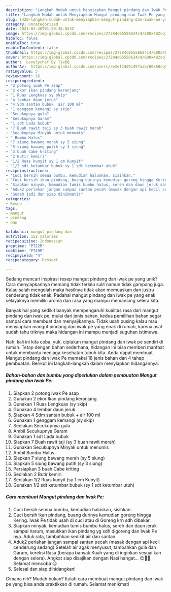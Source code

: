 ```yaml
---
description: "Langkah Mudah untuk Menyiapkan Mangut pindang dan Iwak Pe yang Bisa Manjain Lidah"
title: "Langkah Mudah untuk Menyiapkan Mangut pindang dan Iwak Pe yang Bisa Manjain Lidah"
slug: 1420-langkah-mudah-untuk-menyiapkan-mangut-pindang-dan-iwak-pe-yang-bisa-manjain-lidah
category: Uncategorized
date: 2021-03-30T01:59:38.853Z
image: https://img-global.cpcdn.com/recipes/27284c06558624c4/680x482cq70/mangut-pindang-dan-iwak-pe-foto-resep-utama.jpg
hideToc: false
enableToc: true
enableTocContent: false
thumbnail: https://img-global.cpcdn.com/recipes/27284c06558624c4/680x482cq70/mangut-pindang-dan-iwak-pe-foto-resep-utama.jpg
cover: https://img-global.cpcdn.com/recipes/27284c06558624c4/680x482cq70/mangut-pindang-dan-iwak-pe-foto-resep-utama.jpg
author:  Lovelychef By TieDQ
authorAv:  https://img-global.cpcdn.com/users/ae2ef24d9c457aab/60x60cq50/avatar.jpg
ratingvalue: 5
reviewcount: 16
recipeingredient:
- "2 potong iwak Pe asap"
- "2 ekor Ikan pindang keranjang"
- "1 Ruas Lengkuas sy skip"
- "4 lembar daun jeruk"
- "4 Sdm santan bubuk  air 100 ml"
- "1 genggam kemangi sy skip"
- "Secukupnya gula"
- "Secukupnya Garam"
- "1 sdt Lada bubuk"
- "7 Buah rawit taji sy 3 buah rawit merah"
- "Secukupnya Minyak untuk menumis"
- " Bumbu Halus"
- "7 siung bawang merah sy 5 siung"
- "5 siung bawang putih sy 3 siung"
- "3 buah Cabe kriting"
- "2 Butir kemiri"
- "1/2 Ruas kunyit sy 1 cm Kunyit"
- "1/2 sdt ketumbar bubuk sy 1 sdt ketumbar utuh"
recipeinstructions:
- "Cuci bersih semua bumbu, kemudian haluskan, sisihkan."
- "Cuci bersih ikan pindang, buang durinya kemudian goreng hingga Kering. Iwak Pe tidak usah di cuci atau di Goreng krn sdh dibakar."
- "Siapkan minyak, kemudian tumis bumbu halus, sereh dan daun jeruk sampai harum, masukkan ikan pindang yg sdh digoreng dan Iwak Pe nya. Aduk rata, tambahkan sedikit air dan santan."
- "Aduk2 perlahan jangan sampai santan pecah (masak dengan api kecil cenderung sedang) Setelah air agak menyusut, tambahkan gula dan Garam, koreksi Rasa (berapa banyak Kuah yang di inginkan sesuai kan dengan selera). Angkat siap disajikan dengan Nasi hangat... 😉🙏🏼 Selamat mencoba 😉"
- "Sudah jadi dan siap dinikmati!"
categories:
- Resep
tags:
- mangut
- pindang
- dan

katakunci: mangut pindang dan 
nutrition: 152 calories
recipecuisine: Indonesian
preptime: "PT22M"
cooktime: "PT49M"
recipeyield: "4"
recipecategory: Dessert

---
```



Sedang mencari inspirasi resep mangut pindang dan iwak pe yang unik? Cara menyiapkannya memang tidak terlalu sulit namun tidak gampang juga. Kalau salah mengolah maka hasilnya tidak akan memuaskan dan justru cenderung tidak enak. Padahal mangut pindang dan iwak pe yang enak selayaknya memiliki aroma dan rasa yang mampu memancing selera kita.




Banyak hal yang sedikit banyak mempengaruhi kualitas rasa dari mangut pindang dan iwak pe, mulai dari jenis bahan, kedua pemilihan bahan segar sampai cara membuat dan menyajikannya. Tidak usah pusing kalau mau menyiapkan mangut pindang dan iwak pe yang enak di rumah, karena asal sudah tahu triknya maka hidangan ini mampu menjadi suguhan istimewa.


Nah, kali ini kita coba, yuk, ciptakan mangut pindang dan iwak pe sendiri di rumah. Tetap dengan bahan sederhana, hidangan ini bisa memberi manfaat untuk membantu menjaga kesehatan tubuh kita. Anda dapat membuat Mangut pindang dan Iwak Pe memakai 18 jenis bahan dan 4 tahap pembuatan. Berikut ini langkah-langkah dalam menyiapkan hidangannya.

<!--inarticleads1-->

##### Bahan-bahan dan bumbu yang diperlukan dalam pembuatan Mangut pindang dan Iwak Pe:

1. Siapkan 2 potong iwak Pe asap
1. Gunakan 2 ekor Ikan pindang keranjang
1. Gunakan 1 Ruas Lengkuas (sy skip)
1. Gunakan 4 lembar daun jeruk
1. Siapkan 4 Sdm santan bubuk + air 100 ml
1. Gunakan 1 genggam kemangi (sy skip)
1. Sediakan Secukupnya gula
1. Ambil Secukupnya Garam
1. Gunakan 1 sdt Lada bubuk
1. Siapkan 7 Buah rawit taji (sy 3 buah rawit merah)
1. Gunakan Secukupnya Minyak untuk menumis
1. Ambil  Bumbu Halus
1. Siapkan 7 siung bawang merah (sy 5 siung)
1. Siapkan 5 siung bawang putih (sy 3 siung)
1. Persiapkan 3 buah Cabe kriting
1. Sediakan 2 Butir kemiri
1. Sediakan 1/2 Ruas kunyit (sy 1 cm Kunyit)
1. Gunakan 1/2 sdt ketumbar bubuk (sy 1 sdt ketumbar utuh)




<!--inarticleads2-->

##### Cara membuat Mangut pindang dan Iwak Pe:

1. Cuci bersih semua bumbu, kemudian haluskan, sisihkan.
1. Cuci bersih ikan pindang, buang durinya kemudian goreng hingga Kering. Iwak Pe tidak usah di cuci atau di Goreng krn sdh dibakar.
1. Siapkan minyak, kemudian tumis bumbu halus, sereh dan daun jeruk sampai harum, masukkan ikan pindang yg sdh digoreng dan Iwak Pe nya. Aduk rata, tambahkan sedikit air dan santan.
1. Aduk2 perlahan jangan sampai santan pecah (masak dengan api kecil cenderung sedang) Setelah air agak menyusut, tambahkan gula dan Garam, koreksi Rasa (berapa banyak Kuah yang di inginkan sesuai kan dengan selera). Angkat siap disajikan dengan Nasi hangat... 😉🙏🏼 Selamat mencoba 😉
1. Selesai dan siap dihidangkan!



Gimana nih? Mudah bukan? Itulah cara membuat mangut pindang dan iwak pe yang bisa anda praktikkan di rumah. Selamat menikmati
